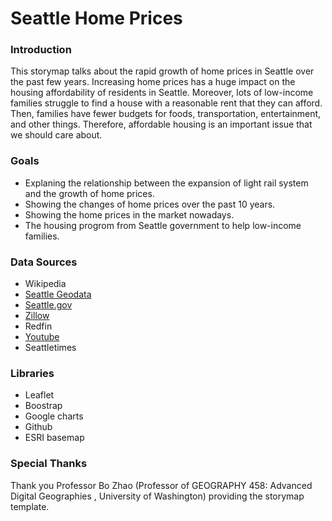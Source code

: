 # Seattle Home Prices

### Introduction
This storymap talks about the rapid growth of home prices in Seattle over the past few years. Increasing home prices has a huge impact on the housing affordability of residents in Seattle. Moreover, lots of low-income families struggle to find a house with a reasonable rent that they can afford. Then, families have fewer budgets for foods, transportation, entertainment, and other things. Therefore, affordable housing is an important issue that we should care about.

### Goals
* Explaning the relationship between the expansion of light rail system and the growth of home prices.
* Showing the changes of home prices over the past 10 years.
* Showing the home prices in the market nowadays.
* The housing progrom from Seattle government to help low-income families.

### Data Sources
* Wikipedia
* [Seattle Geodata](http://data-seattlecitygis.opendata.arcgis.com/datasets/mandatory-housing-affordability-mha-zones?geometry=-122.664%2C47.575%2C-122.011%2C47.656)
* [Seattle.gov](https://www.seattle.gov/hala/about/mandatory-housing-affordability-(mha))
* [Zillow](https://www.zillow.com/seattle-wa/home-values/was)
* Redfin
* [Youtube](https://www.youtube.com/watch?v=2sInnVwH_fM)
* Seattletimes

### Libraries
* Leaflet
* Boostrap
* Google charts
* Github
* ESRI basemap 

### Special Thanks
Thank you Professor Bo Zhao (Professor of GEOGRAPHY 458: Advanced Digital Geographies , University of Washington) providing the storymap template.
